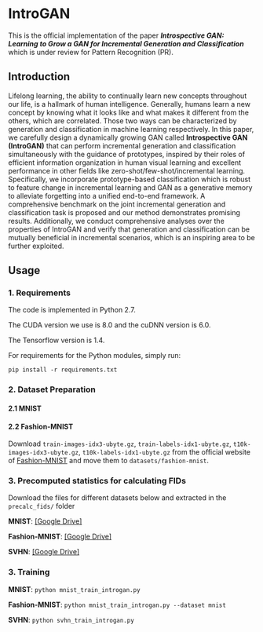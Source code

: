 # IntroGAN

This is the official implementation of the paper ***Introspective GAN: Learning to Grow a GAN for Incremental Generation and Classification*** which is under review for Pattern Recognition (PR).

## Introduction

Lifelong learning, the ability to continually learn new concepts throughout our life, is a hallmark of human intelligence. Generally, humans learn a new concept by knowing what it looks like and what makes it different from the others, which are correlated. Those two ways can be characterized by generation and classification in machine learning respectively. In this paper, we carefully design a dynamically growing GAN called **Introspective GAN (IntroGAN)** that can perform incremental generation and classification simultaneously with the guidance of prototypes, inspired by their roles of efficient information organization in human visual learning and excellent performance in other fields like zero-shot/few-shot/incremental learning. Specifically, we incorporate prototype-based classification which is robust to feature change in incremental learning and GAN as a generative memory to alleviate forgetting into a unified end-to-end framework. A comprehensive benchmark on the joint incremental generation and classification task is proposed and our method demonstrates promising results. Additionally, we conduct comprehensive analyses over the properties of IntroGAN and verify that generation and classification can be mutually beneficial in incremental scenarios, which is an inspiring area to be further exploited.

## Usage

### 1. Requirements

The code is implemented in Python 2.7.

The CUDA version we use is 8.0 and the cuDNN version is 6.0.

The Tensorflow version is 1.4.

For requirements for the Python modules, simply run:

``pip install -r requirements.txt``

### 2. Dataset Preparation

#### 2.1 MNIST



#### 2.2 Fashion-MNIST

Download ``train-images-idx3-ubyte.gz``, ``train-labels-idx1-ubyte.gz``, ``t10k-images-idx3-ubyte.gz``, ``t10k-labels-idx1-ubyte.gz`` from the official website of [Fashion-MNIST](https://github.com/zalandoresearch/fashion-mnist) and move them to ``datasets/fashion-mnist``.

### 3. Precomputed statistics for calculating FIDs

Download the files for different datasets below and extracted in the ``precalc_fids/`` folder

**MNIST**: [[Google Drive]](https://drive.google.com/file/d/12UU537Y7sZkltiTMCVU1WApNQ_7PdKVS/view?usp=sharing)

**Fashion-MNIST**: [[Google Drive]](https://drive.google.com/file/d/1ide3Be6ypqt0ymYamQQ_DpfFTJvq70dG/view?usp=sharing)

**SVHN**: [[Google Drive]](https://drive.google.com/file/d/13naH1scHToqwcyvb9InaTeK705ejElID/view?usp=sharing)

### 3. Training

**MNIST**: ``python mnist_train_introgan.py``

**Fashion-MNIST**: ``python mnist_train_introgan.py --dataset mnist``


**SVHN**: ``python svhn_train_introgan.py``
